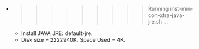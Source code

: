 * >>>>>>>>> Running inst-min-con-xtra-java-jre.sh ...
  * Install JAVA JRE: default-jre.
  * Disk size = 2222940K. Space Used = 4K.
